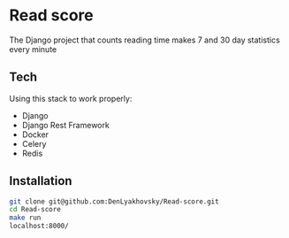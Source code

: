# Read score
The Django project that counts reading time makes 7 and 30 day statistics every minute

## Tech
Using this stack to work properly:

- Django
- Django Rest Framework
- Docker
- Celery
- Redis


## Installation
```sh
git clone git@github.com:DenLyakhovsky/Read-score.git
cd Read-score
make run
localhost:8000/
```
